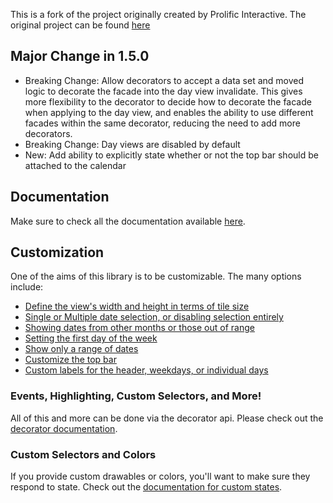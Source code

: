 This is a fork of the project originally created by Prolific Interactive. The original project can be found [here](https://github.com/prolificinteractive/material-calendarview)

Major Change in 1.5.0
---------------------
* Breaking Change: Allow decorators to accept a data set and moved logic to decorate the facade into the day view invalidate. This gives more flexibility to the decorator to decide how to decorate the facade when applying to the day view, and enables the ability to use different facades within the same decorator, reducing the need to add more decorators.
* Breaking Change: Day views are disabled by default
* New: Add ability to explicitly state whether or not the top bar should be attached to the calendar

Documentation
-------------

Make sure to check all the documentation available [here](docs/README.md).

Customization
-------------

One of the aims of this library is to be customizable. The many options include:

* [Define the view's width and height in terms of tile size](docs/CUSTOMIZATION.md#tile-size)
* [Single or Multiple date selection, or disabling selection entirely](docs/CUSTOMIZATION.md#date-selection)
* [Showing dates from other months or those out of range](docs/CUSTOMIZATION.md#showing-other-dates)
* [Setting the first day of the week](docs/CUSTOMIZATION_BUILDER.md#first-day-of-the-week)
* [Show only a range of dates](docs/CUSTOMIZATION_BUILDER.md#date-ranges)
* [Customize the top bar](docs/CUSTOMIZATION.md#topbar-options)
* [Custom labels for the header, weekdays, or individual days](docs/CUSTOMIZATION.md#custom-labels)


### Events, Highlighting, Custom Selectors, and More!

All of this and more can be done via the decorator api. Please check out the [decorator documentation](docs/DECORATORS.md).

### Custom Selectors and Colors

If you provide custom drawables or colors, you'll want to make sure they respond to state.
Check out the [documentation for custom states](docs/CUSTOM_SELECTORS.md).
